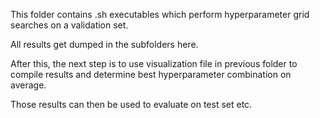 This folder contains .sh executables which perform hyperparameter grid searches on a 
    validation set.

All results get dumped in the subfolders here.

After this, the next step is to use visualization file in previous folder to compile results and
   determine best hyperparameter combination on average.

Those results can then be used to evaluate on test set etc.
